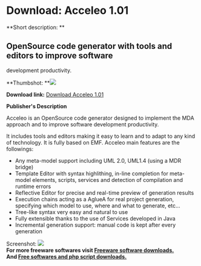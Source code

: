 # Download: Acceleo 1.01

**Short description: **

## OpenSource code generator with tools and editors to improve software
development productivity.

  
**Thumbshot: **![](http://www.freewarefiles.com/screenshot/acceleo_md.gif)   
  
**Download link:** [Download Acceleo 1.01](http://freesoftwares.boysofts.com/Acceleo_program_20559.html)  
  

**Publisher's Description**  
  

Acceleo is an OpenSource code generator designed to implement the MDA approach
and to improve software development productivity.

It includes tools and editors making it easy to learn and to adapt to any kind
of technology. It is fully based on EMF. Acceleo main features are the
followings:

  * Any meta-model support including UML 2.0, UML1.4 (using a MDR bridge) 
  * Template Editor with syntax highlithing, in-line completion for meta-model elements, scripts, services and detection of compilation and runtime errors 
  * Reflective Editor for precise and real-time preview of generation results 
  * Execution chains acting as a AglueA for real project generation, specifying which model to use, where and what to generate, etc... 
  * Tree-like syntax very easy and natural to use 
  * Fully extensible thanks to the use of Services developed in Java 
  * Incremental generation support: manual code is kept after every generation 

  
  
Screenshot: ![](http://www.freewarefiles.com/screenshot/acceleo.gif)  
**For more freeware softwares visit [Freeware software downloads.](http://freesoftwares.boysofts.com/)**   
**And [Free softwares and php script downloads.](http://www.boysofts.com/)**

